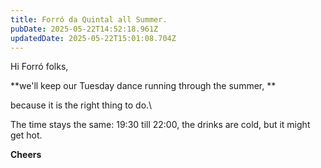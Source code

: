 ```yaml
---
title: Forró da Quintal all Summer.
pubDate: 2025-05-22T14:52:18.961Z
updatedDate: 2025-05-22T15:01:08.704Z
---
```


Hi Forró folks, 

**we'll keep our Tuesday dance running through the summer, **

because it is the right thing to do.\


The time stays the same: 19:30 till 22:00, the drinks are cold, but it might get hot.

**Cheers**

